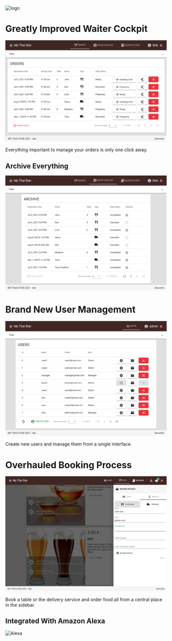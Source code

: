 <img scr="https://raw.githubusercontent.com/Exonaut/TeamBlobfish/gh-pages/BlobfishLogoSchrift.png" alt="logo" width="50%"/>

# Greatly Improved Waiter Cockpit

![Waiter Cockpit](https://raw.githubusercontent.com/Exonaut/TeamBlobfish/gh-pages/order_cockpit.png)

Everything important to manage your orders is only one click away.

## Archive Everything

![Archive](https://raw.githubusercontent.com/Exonaut/TeamBlobfish/gh-pages/order_archive.png)

# Brand New User Management

![Admin Cockpit](https://raw.githubusercontent.com/Exonaut/TeamBlobfish/gh-pages/user_cockpit.png)

Create new users and manage them from a single interface.

# Overhauled Booking Process

![Booking](https://raw.githubusercontent.com/Exonaut/TeamBlobfish/gh-pages/booking.png)

Book a table or the delivery service and order food all from a central place in the sidebar.

## Integrated With Amazon Alexa

![Alexa](https://external-content.duckduckgo.com/iu/?u=http%3A%2F%2Fgsmorigin.com%2Fwp-content%2Fuploads%2F2017%2F07%2Famazon-alexa-logo.png&f=1&nofb=1)
